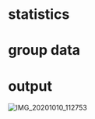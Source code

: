 # statistics
# group data
# output
![IMG_20201010_112753](https://user-images.githubusercontent.com/57247723/95647805-c09c6780-0aeb-11eb-8d0c-c73080152157.jpg)

